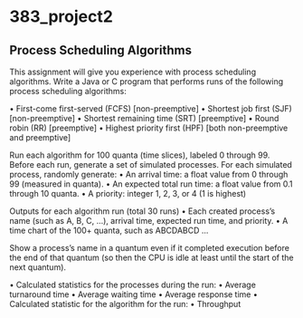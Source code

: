 # 383_project2

## Process Scheduling Algorithms

This assignment will give you experience with process scheduling algorithms.
Write a Java or C program that performs runs of the following process scheduling algorithms:

• First-come first-served (FCFS) [non-preemptive]
• Shortest job first (SJF) [non-preemptive]
• Shortest remaining time (SRT) [preemptive]
• Round robin (RR) [preemptive]
• Highest priority first (HPF) [both non-preemptive and preemptive]

Run each algorithm for 100 quanta (time slices), labeled 0 through 99. Before each run, generate a set of simulated processes. For each simulated process, randomly generate:
• An arrival time: a float value from 0 through 99 (measured in quanta).
• An expected total run time: a float value from 0.1 through 10 quanta.
• A priority: integer 1, 2, 3, or 4 (1 is highest)


Outputs for each algorithm run (total 30 runs)
• Each created process’s name (such as A, B, C, ...), arrival time, expected run time, and priority. 
• A time chart of the 100+ quanta, such as ABCDABCD ...

Show a process’s name in a quantum even if it completed execution before the end of that quantum (so then the CPU is idle at least until the start of the next quantum).

• Calculated statistics for the processes during the run:
  • Average turnaround time
  • Average waiting time
  • Average response time
• Calculated statistic for the algorithm for the run:
  • Throughput
